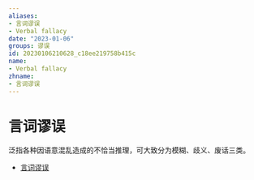 ```yaml
---
aliases:
- 言词谬误
- Verbal fallacy
date: "2023-01-06"
groups: 谬误
id: 20230106210628_c18ee219758b415c
name:
- Verbal fallacy
zhname:
- 言词谬误
---
```


# 言词谬误

泛指各种因语意混乱造成的不恰当推理，可大致分为模糊、歧义、废话三类。

* [言词谬误](https://zh.wikipedia.org/wiki/%E8%A8%80%E8%A9%9E%E8%AC%AC%E8%AA%A4)
